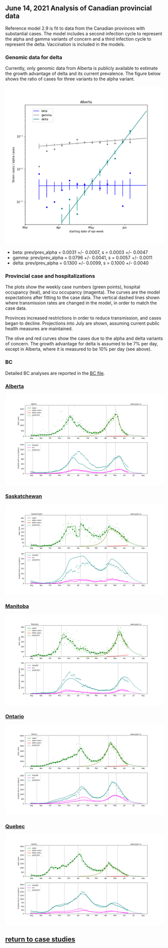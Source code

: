 ## June 14, 2021 Analysis of Canadian provincial data

Reference model 2.9 is fit to data from the Canadian provinces with substantial cases.
The model includes a second infection cycle to represent the alpha and gamma variants of concern and a
third infection cycle to represent the delta.
Vaccination is included in the models.

### Genomic data for delta

Currently, only genomic data from Alberta is publicly available to estimate the growth advantage of delta
and its current prevalence.
The figure below shows the ratio of cases for three variants to the alpha variant.

![abvoc](img/ab_variant_ratios.png)

 *  beta:  prev/prev_alpha = 0.0031 +/- 0.0007,  s = 0.0003 +/- 0.0047
 *  gamma:  prev/prev_alpha = 0.0796 +/- 0.0041,  s = 0.0057 +/- 0.0011
 *  delta:  prev/prev_alpha = 0.1300 +/- 0.0099,  s = 0.1000 +/- 0.0040

### Provincial case and hospitalizations

The plots show the weekly case numbers (green points), hospital occupancy (teal), and icu occupancy (magenta).
The curves are the model expectations after fitting to the case data.
The vertical dashed lines shown where transmission rates are changed in the model, in order to match the case data.

Provinces increased restrictions in order to reduce transmission, and cases began to decline.
Projections into July are shown, assuming current public health measures are maintained.

The olive and red curves show the cases due to the alpha and delta variants of concern.
The growth advantage for delta is assumed to be 7% per day, except in Alberta, where
it is measured to be 10% per day (see above).

### BC

Detailed BC analyses are reported in the [BC file](../index.md).

### [Alberta](img/ab_2_9_0614_proj.pdf)

![ab](img/ab_2_9_0614_proj.png)

### [Saskatchewan](img/sk_2_9_0614_proj.pdf)

![sk](img/sk_2_9_0614_proj.png)

### [Manitoba](img/mb_2_9_0614_proj.pdf)

![mb](img/mb_2_9_0614_proj.png)

### [Ontario](img/on_2_9_0614_proj.pdf)

![on](img/on_2_9_0614_proj.png)

### [Quebec](img/qc_2_9_0614_proj.pdf)

![qc](img/qc_2_9_0614_proj.png)


## [return to case studies](../index.md)

